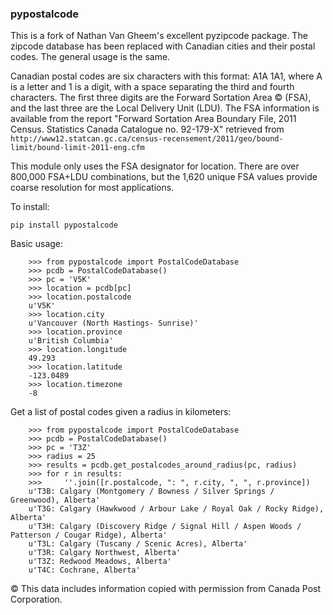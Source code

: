 ### pypostalcode

This is a fork of Nathan Van Gheem's excellent pyzipcode package.  The zipcode database has been replaced with Canadian cities and their postal codes. The general usage is the same.
        
Canadian postal codes are six characters with this format: A1A 1A1, where A is a letter and 1 is a digit, with a space separating the third and fourth characters. The first three digits are the Forward Sortation Area ©  (FSA), and the last three are the Local Delivery Unit (LDU). The FSA information is available from the report "Forward Sortation Area Boundary File, 2011 Census. Statistics Canada Catalogue no. 92-179-X" retrieved from
 `http://www12.statcan.gc.ca/census-recensement/2011/geo/bound-limit/bound-limit-2011-eng.cfm`

This module only uses the FSA designator for location. There are over 800,000 FSA+LDU combinations, but the 1,620 unique FSA values provide coarse resolution for most applications.

To install:

```
pip install pypostalcode
```

Basic usage:


```
	>>> from pypostalcode import PostalCodeDatabase
	>>> pcdb = PostalCodeDatabase()
	>>> pc = 'V5K'
	>>> location = pcdb[pc]
	>>> location.postalcode
	u'V5K'
	>>> location.city
	u'Vancouver (North Hastings- Sunrise)'
	>>> location.province
	u'British Columbia'
	>>> location.longitude
	49.293
	>>> location.latitude
	-123.0489
	>>> location.timezone
	-8
```	

Get a list of postal codes given a radius in kilometers:

```	
	>>> from pypostalcode import PostalCodeDatabase
	>>> pcdb = PostalCodeDatabase()
	>>> pc = 'T3Z'
	>>> radius = 25
	>>> results = pcdb.get_postalcodes_around_radius(pc, radius)
	>>> for r in results:
	>>>     ''.join([r.postalcode, ": ", r.city, ", ", r.province])
    u'T3B: Calgary (Montgomery / Bowness / Silver Springs / Greenwood), Alberta'
	u'T3G: Calgary (Hawkwood / Arbour Lake / Royal Oak / Rocky Ridge), Alberta'
	u'T3H: Calgary (Discovery Ridge / Signal Hill / Aspen Woods / Patterson / Cougar Ridge), Alberta'
	u'T3L: Calgary (Tuscany / Scenic Acres), Alberta'
	u'T3R: Calgary Northwest, Alberta'
	u'T3Z: Redwood Meadows, Alberta'
	u'T4C: Cochrane, Alberta'
```
© This data includes information copied with permission from Canada Post Corporation.
